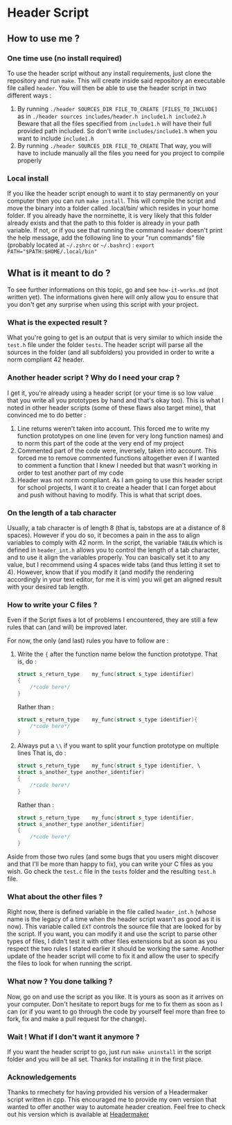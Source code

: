 # Header Script

## How to use me ?

### One time use (no install required)

To use the header script without any install requirements, just clone the repository and run `make`.
This will create inside said repository an executable file called `header`.
You will then be able to use the header script in two different ways :

1. By running `./header SOURCES_DIR FILE_TO_CREATE [FILES_TO_INCLUDE]` 
	as in `./header sources includes/header.h include1.h include2.h`
	Beware that all the files specified from `include1.h` will have their full provided path included.
	So don't write `includes/include1.h` when you want to include `include1.h`
2. By running `./header SOURCES_DIR FILE_TO_CREATE`
	That way, you will have to include manually all the files you need for you project to compile properly

### Local install

If you like the header script enough to want it to stay permanently on your computer then you can run `make install`.
This will compile the script and move the binary into a folder called .local/bin/ which resides in your home folder.
If you already have the norminette, it is very likely that this folder already exists and that the path to
this folder is already in your path variable.
If not, or if you see that running the command `header` doesn't print the help message, add the following line to
your "run commands" file (probably located at `~/.zshrc` or `~/.bashrc`) : `export PATH="$PATH:$HOME/.local/bin"`

## What is it meant to do ?

To see further informations on this topic, go and see `how-it-works.md` (not written yet). The informations 
given here will only allow you to ensure that you don't get any surprise when using this script with your project.

### What is the expected result ?

What you're going to get is an output that is very similar to which inside the `test.h` file under the folder `tests`.
The header script will parse all the sources in the folder (and all subfolders) you provided in order to write a
norm compliant 42 header.

### Another header script ? Why do I need your crap ?

I get it, you're already using a header script (or your time is so low value that you write all you prototypes by hand
and that's okay too). This is what I noted in other header scripts (some of these flaws also target mine), that 
convinced me to do better :

1. Line returns weren't taken into account.
	This forced me to write my function prototypes on one line (even for very long function names) and to norm this
	part of the code at the very end of my project
2. Commented part of the code were, inversely, taken into account.
	This forced me to remove commented functions altogether even if I wanted to comment a function that I knew I needed
	but that wasn't working in order to test another part of my code
3. Header was not norm compliant.
	As I am going to use this header script for school projects, I want it to create a header that I can forget about
	and push without having to modify. This is what that script does.

### On the length of a tab character

Usually, a tab character is of length 8 (that is, tabstops are at a distance of 8 spaces). However if you do so, it becomes
a pain in the ass to align variables to comply with 42 norm. In the script, the variable `TABLEN` which is defined in
`header_int.h` allows you to control the length of a tab character, and to use it align the variables properly.
You can basically set it to any value, but I recommend using 4 spaces wide tabs (and thus letting it set to 4).
However, know that if you modify it (and modify the rendering accordingly in your text editor, for me it is vim) you wil
get an aligned result with your desired tab length.

### How to write your C files ?

Even if the Script fixes a lot of problems I encountered, they are still a few rules that can (and will) be improved later.

For now, the only (and last) rules you have to follow are :

1. Write the `{` after the function name below the function prototype.
	That is, do :
	```c
	struct s_return_type	my_func(struct s_type identifier)
	{
		/*code here*/
	}
	```
	Rather than :
	```c
	struct s_return_type	my_func(struct s_type identifier){
		/*code here*/
	}
	```
2. Always put a `\\` if you want to split your function prototype on multiple lines
	That is, do :
	```c
	struct s_return_type	my_func(struct s_type identifier, \
	struct s_another_type another_identifier)
	{
		/*code here*/
	}
	```
	Rather than :
	```c
	struct s_return_type	my_func(struct s_type identifier, 
	struct s_another_type another_identifier)
	{
		/*code here*/
	}
	```

Aside from those two rules (and some bugs that you users might discover and that I'll be more than happy to fix), you can
write your C files as you wish. Go check the `test.c` file in the `tests` folder and the resulting `test.h` file.

### What about the other files ?

Right now, there is defined variable in the file called `header_int.h` (whose name is the legacy of a time when the header
script wasn't as good as it is now). This variable called `EXT` controls the source file that are looked for by the script.
If you want, you can modify it and use the script to parse other types of files, I didn't test it with other files extensions
but as soon as you respect the two rules I stated earlier it should be working the same.
Another update of the header script will come to fix it and allow the user to specify the files to look for when running
the script.

### What now ? You done talking ?

Now, go on and use the script as you like. It is yours as soon as it arrives on your computer. Don't hesitate to report bugs
for me to fix them as soon as I can (or if you want to go through the code by yourself feel more than free to fork, fix and
make a pull request for the change).

### Wait ! What if I don't want it anymore ?

If you want the header script to go, just run `make uninstall` in the script folder and you will be all set. Thanks for
installing it in the first place.

### Acknowledgements

Thanks to rmechety for having provided his version of a Headermaker script written in cpp. This encouraged me to provide my
own version that wanted to offer another way to automate header creation. Feel free to check out his version which is
available at [Headermaker](https://github.com/rmechety/Headermaker)
